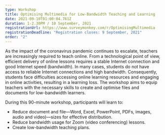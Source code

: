 ```yaml
---
type: Workshop
title: Optimising Multimedia for Low-Bandwidth Teaching and Learning
date: 2021-09-10T01:00:04.761Z
duration: 1-2.30PM / 10 September, 2021
registrationUrl: https://www.surveymonkey.com/r/OptimisingMultimedia
registrationDeadline: "Registration closes: 9 September, 2021"
order: "2"
---
```

As the impact of the coronavirus pandemic continues to escalate, teachers are increasingly required to teach online. From a technological point of view, efficient delivery of online lessons requires a stable Internet connection and good Internet speed (bandwidth). In many cases, students do not have access to reliable Internet connections and high bandwidth. Consequently, students face difficulties accessing online learning resources and engaging in online activities, resulting in a learning loss. The workshop aims to equip teachers with the necessary skills to create and optimise files and documents for low-bandwidth learners.

During this 90-minute workshop, participants will learn to:

* Reduce document and file—Word, Excel, PowerPoint, PDFs, images, audio and video)—sizes for effective distribution.
* Reduce bandwidth usage for Zoom (video conferencing) lessons.
* Create low-bandwidth teaching plans.